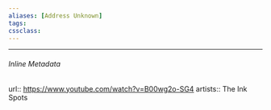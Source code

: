 ```yaml
---
aliases: [Address Unknown]
tags: 
cssclass:
---
```

---
###### Inline Metadata
url:: https://www.youtube.com/watch?v=B00wg2o-SG4
artists:: The Ink Spots
